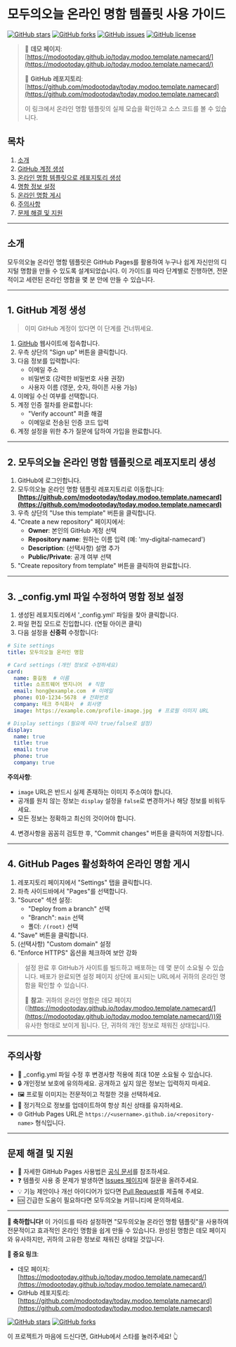 # 모두의오늘 온라인 명함 템플릿 사용 가이드

[![GitHub stars](https://img.shields.io/github/stars/modootoday/today.modoo.template.namecard.svg?style=social)](https://github.com/modootoday/today.modoo.template.namecard/stargazers)
[![GitHub forks](https://img.shields.io/github/forks/modootoday/today.modoo.template.namecard.svg?style=social)](https://github.com/modootoday/today.modoo.template.namecard/network/members)
[![GitHub issues](https://img.shields.io/github/issues/modootoday/today.modoo.template.namecard.svg)](https://github.com/modootoday/today.modoo.template.namecard/issues)
[![GitHub license](https://img.shields.io/github/license/modootoday/today.modoo.template.namecard.svg)](https://github.com/modootoday/today.modoo.template.namecard/blob/main/LICENSE)

> 🌟 **데모 페이지**: [https://modootoday.github.io/today.modoo.template.namecard/](https://modootoday.github.io/today.modoo.template.namecard/)
> 
> 🔗 **GitHub 레포지토리**: [https://github.com/modootoday/today.modoo.template.namecard](https://github.com/modootoday/today.modoo.template.namecard)
> 
> 이 링크에서 온라인 명함 템플릿의 실제 모습을 확인하고 소스 코드를 볼 수 있습니다.

## 목차
1. [소개](#소개)
2. [GitHub 계정 생성](#1-github-계정-생성)
3. [온라인 명함 템플릿으로 레포지토리 생성](#2-모두의오늘-온라인-명함-템플릿으로-레포지토리-생성)
4. [명함 정보 설정](#3-_configyml-파일-수정하여-명함-정보-설정)
5. [온라인 명함 게시](#4-github-pages-활성화하여-온라인-명함-게시)
6. [주의사항](#주의사항)
7. [문제 해결 및 지원](#문제-해결-및-지원)

---

## 소개

모두의오늘 온라인 명함 템플릿은 GitHub Pages를 활용하여 누구나 쉽게 자신만의 디지털 명함을 만들 수 있도록 설계되었습니다. 이 가이드를 따라 단계별로 진행하면, 전문적이고 세련된 온라인 명함을 몇 분 안에 만들 수 있습니다.

---

## 1. GitHub 계정 생성

> 이미 GitHub 계정이 있다면 이 단계를 건너뛰세요.

1. [GitHub](https://github.com) 웹사이트에 접속합니다.
2. 우측 상단의 "Sign up" 버튼을 클릭합니다.
3. 다음 정보를 입력합니다:
   - 이메일 주소
   - 비밀번호 (강력한 비밀번호 사용 권장)
   - 사용자 이름 (영문, 숫자, 하이픈 사용 가능)
4. 이메일 수신 여부를 선택합니다.
5. 계정 인증 절차를 완료합니다:
   - "Verify account" 퍼즐 해결
   - 이메일로 전송된 인증 코드 입력
6. 계정 설정을 위한 추가 질문에 답하여 가입을 완료합니다.

---

## 2. 모두의오늘 온라인 명함 템플릿으로 레포지토리 생성

1. GitHub에 로그인합니다.
2. 모두의오늘 온라인 명함 템플릿 레포지토리로 이동합니다:
   **[https://github.com/modootoday/today.modoo.template.namecard](https://github.com/modootoday/today.modoo.template.namecard)**
3. 우측 상단의 "Use this template" 버튼을 클릭합니다.
4. "Create a new repository" 페이지에서:
   - **Owner**: 본인의 GitHub 계정 선택
   - **Repository name**: 원하는 이름 입력 (예: 'my-digital-namecard')
   - **Description**: (선택사항) 설명 추가
   - **Public/Private**: 공개 여부 선택
5. "Create repository from template" 버튼을 클릭하여 완료합니다.

---

## 3. _config.yml 파일 수정하여 명함 정보 설정

1. 생성된 레포지토리에서 '_config.yml' 파일을 찾아 클릭합니다.
2. 파일 편집 모드로 진입합니다. (연필 아이콘 클릭)
3. 다음 설정을 **신중히** 수정합니다:

```yaml
# Site settings
title: 모두의오늘 온라인 명함

# Card settings (개인 정보로 수정하세요)
card:
  name: 홍길동  # 이름
  title: 소프트웨어 엔지니어  # 직함
  email: hong@example.com  # 이메일
  phone: 010-1234-5678  # 전화번호
  company: 테크 주식회사  # 회사명
  image: https://example.com/profile-image.jpg  # 프로필 이미지 URL

# Display settings (필요에 따라 true/false로 설정)
display:
  name: true
  title: true
  email: true
  phone: true
  company: true
```

**주의사항**:
- `image` URL은 반드시 실제 존재하는 이미지 주소여야 합니다.
- 공개를 원치 않는 정보는 `display` 설정을 `false`로 변경하거나 해당 정보를 비워두세요.
- 모든 정보는 정확하고 최신의 것이어야 합니다.

4. 변경사항을 꼼꼼히 검토한 후, "Commit changes" 버튼을 클릭하여 저장합니다.

---

## 4. GitHub Pages 활성화하여 온라인 명함 게시

1. 레포지토리 페이지에서 "Settings" 탭을 클릭합니다.
2. 좌측 사이드바에서 "Pages"를 선택합니다.
3. "Source" 섹션 설정:
   - "Deploy from a branch" 선택
   - "Branch": `main` 선택
   - 폴더: `/(root)` 선택
4. "Save" 버튼을 클릭합니다.
5. (선택사항) "Custom domain" 설정
6. "Enforce HTTPS" 옵션을 체크하여 보안 강화

> 설정 완료 후 GitHub가 사이트를 빌드하고 배포하는 데 몇 분이 소요될 수 있습니다.
> 배포가 완료되면 설정 페이지 상단에 표시되는 URL에서 귀하의 온라인 명함을 확인할 수 있습니다.
> 
> 📌 **참고**: 귀하의 온라인 명함은 데모 페이지([https://modootoday.github.io/today.modoo.template.namecard/](https://modootoday.github.io/today.modoo.template.namecard/))와 유사한 형태로 보이게 됩니다. 단, 귀하의 개인 정보로 채워진 상태입니다.

---

## 주의사항

- 📝 _config.yml 파일 수정 후 변경사항 적용에 최대 10분 소요될 수 있습니다.
- 🔒 개인정보 보호에 유의하세요. 공개하고 싶지 않은 정보는 입력하지 마세요.
- 🖼️ 프로필 이미지는 전문적이고 적절한 것을 선택하세요.
- 🔄 정기적으로 정보를 업데이트하여 항상 최신 상태를 유지하세요.
- 🌐 GitHub Pages URL은 `https://<username>.github.io/<repository-name>`
  형식입니다.

---

## 문제 해결 및 지원

- 📘 자세한 GitHub Pages 사용법은 [공식 문서](https://docs.github.com/en/pages)를 참조하세요.
- ❓ 템플릿 사용 중 문제가 발생하면 [Issues 페이지](https://github.com/modootoday/today.modoo.template.namecard/issues)에 
  질문을 올려주세요.
- 💡 기능 제안이나 개선 아이디어가 있다면 [Pull Request](https://github.com/modootoday/today.modoo.template.namecard/pulls)를 
  제출해 주세요.
- 🆘 긴급한 도움이 필요하다면 모두의오늘 커뮤니티에 문의하세요.

---

**🎉 축하합니다!** 이 가이드를 따라 설정하면 "모두의오늘 온라인 명함 템플릿"을 사용하여 전문적이고 효과적인 온라인 명함을 쉽게 만들 수 있습니다. 완성된 명함은 데모 페이지와 유사하지만, 귀하의 고유한 정보로 채워진 상태일 것입니다.

**🔗 중요 링크**:
- 데모 페이지: [https://modootoday.github.io/today.modoo.template.namecard/](https://modootoday.github.io/today.modoo.template.namecard/)
- GitHub 레포지토리: [https://github.com/modootoday/today.modoo.template.namecard](https://github.com/modootoday/today.modoo.template.namecard)

[![GitHub stars](https://img.shields.io/github/stars/modootoday/today.modoo.template.namecard.svg?style=social)](https://github.com/modootoday/today.modoo.template.namecard/stargazers)
[![GitHub forks](https://img.shields.io/github/forks/modootoday/today.modoo.template.namecard.svg?style=social)](https://github.com/modootoday/today.modoo.template.namecard/network/members)

이 프로젝트가 마음에 드신다면, GitHub에서 스타를 눌러주세요! 👆
